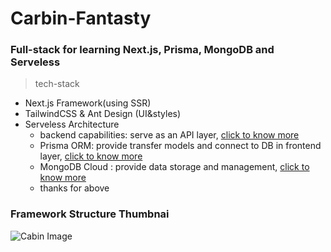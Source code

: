 # Carbin-Fantasty

### Full-stack for learning Next.js, Prisma, MongoDB and Serveless

>tech-stack

- Next.js Framework(using SSR)
- TailwindCSS & Ant Design (UI&styles)
- Serveless Architecture
  - backend capabilities: serve as an API layer, [click to know more](https://nextjs.org/docs/app/guides/backend-for-frontend)
  - Prisma ORM: provide transfer models and connect to DB in frontend layer, [click to know more](https://prisma.org.cn/docs/orm)
  - MongoDB Cloud : provide data storage and management, [click to know more](https://cloud.mongodb.com/)
  - thanks for above

### Framework Structure Thumbnai

![Cabin Image](https://github.com/294916437/cabin-fantasy/public/struture.png)
